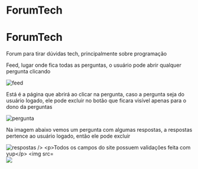 # ForumTech
<h1>ForumTech</h1>
<p>Forum para tirar dúvidas tech, principalmente sobre programação</p>

<p>Feed, lugar onde fica todas as perguntas, o usuário pode abrir qualquer pergunta clicando </p>
<img src="https://user-images.githubusercontent.com/83230961/164466380-9a2ad9a3-7d50-432e-a749-8b6cb9eac5ed.png" alt="feed" />

<p>Está é a página que abrirá ao clicar na pergunta, caso a pergunta seja do usuário logado, ele pode excluir no botão que ficara visível apenas para o dono da perguntas </p>
<img src="https://user-images.githubusercontent.com/83230961/164466720-e1b5330c-1d72-4e7d-90f9-0d68156aaae9.png" alt="pergunta" />

<p>Na imagem abaixo vemos um pergunta com algumas respostas, a respostas pertence ao usuário logado, então ele pode excluir </p>
<img src="https://user-images.githubusercontent.com/83230961/164467202-22068e82-d1c2-40ae-96ce-f9ed7acff68c.png" alt="respostas />
                                                                                                                      
<p>Todos os campos do site possuem validações feita com yup</p> 
<img src="https://img.shields.io/badge/--F7DF1E?logo=javascript&logoColor=000" />
<img src="https://img.shields.io/badge/--3178C6?logo=typescript&logoColor=ffffff" />
